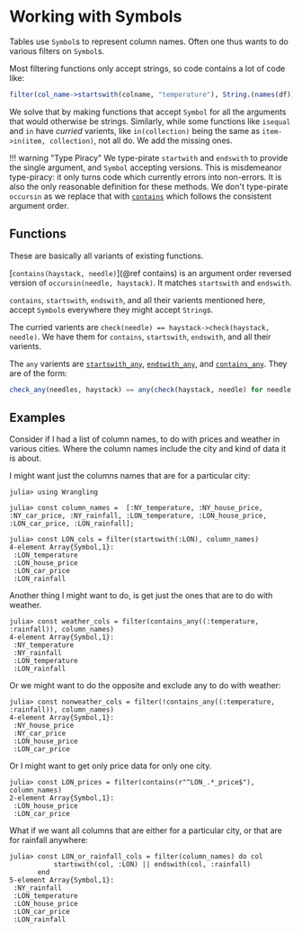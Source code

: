 # Working with Symbols

Tables use `Symbol`s to represent column names.
Often one thus wants to do various filters on `Symbol`s.

Most filtering functions only accept strings, so code contains a lot of code like:
```julia
filter(col_name->startswith(colname, "temperature"), String.(names(df)))
```

We solve that by making functions that accept `Symbol` for all the arguments that would otherwise be strings.
Similarly, while some functions like `isequal` and `in` have _curried_ varients, like `in(collection)` being the same as `item->in(item, collection)`,
not all do.
We add the missing ones.


!!! warning "Type Piracy"
    We type-pirate `startwith` and `endswith` to provide the single argument, and `Symbol` accepting versions.
    This is misdemeanor type-piracy: it only turns code which currently errors into non-errors.
    It is also the only reasonable definition for these methods.
    We don't type-pirate `occursin` as we replace that with [`contains`](@ref) which follows the consistent argument order.


## Functions
These are basically all variants of existing functions.

 [`contains(haystack, needle)`](@ref contains) is an argument order reversed version of `occursin(needle, haystack)`. It matches `startswith` and `endswith`.

`contains`, `startswith`, `endswith`, and all their varients mentioned here, accept `Symbol`s everywhere they might accept `String`s.

The curried varients are `check(needle) == haystack->check(haystack, needle)`.
We have them for `contains`, `startswith`, `endswith`, and all their varients.

The `any` varients are [`startswith_any`](@ref), [`endswith_any`](@ref),  and [`contains_any`](@ref).
They are of the form:
```julia
check_any(needles, haystack) == any(check(haystack, needle) for needle in needles)
```

## Examples

Consider if I had a list of column names, to do with prices and weather in various cities.
Where the column names include the city and kind of data it is about.

I might want just the columns names that are for a particular city:
```jldoctest symbol_searching
julia> using Wrangling

julia> const column_names =  [:NY_temperature, :NY_house_price, :NY_car_price, :NY_rainfall, :LON_temperature, :LON_house_price, :LON_car_price, :LON_rainfall];

julia> const LON_cols = filter(startswith(:LON), column_names)
4-element Array{Symbol,1}:
 :LON_temperature
 :LON_house_price
 :LON_car_price
 :LON_rainfall
```

Another thing I might want to do, is get just the ones that are to do with weather.

```jldoctest symbol_searching
julia> const weather_cols = filter(contains_any((:temperature, :rainfall)), column_names)
4-element Array{Symbol,1}:
 :NY_temperature
 :NY_rainfall
 :LON_temperature
 :LON_rainfall
```
Or we might want to do the opposite and exclude any to do with weather:
```jldoctest symbol_searching
julia> const nonweather_cols = filter(!contains_any((:temperature, :rainfall)), column_names)
4-element Array{Symbol,1}:
 :NY_house_price
 :NY_car_price
 :LON_house_price
 :LON_car_price
```

Or I might want to get only price data for only one city.
```jldoctest symbol_searching
julia> const LON_prices = filter(contains(r"^LON_.*_price$"), column_names)
2-element Array{Symbol,1}:
 :LON_house_price
 :LON_car_price
```


What if we want all columns that are either for a particular city, or that are for rainfall anywhere:
```jldoctest symbol_searching
julia> const LON_or_rainfall_cols = filter(column_names) do col
           startswith(col, :LON) || endswith(col, :rainfall)
       end
5-element Array{Symbol,1}:
 :NY_rainfall
 :LON_temperature
 :LON_house_price
 :LON_car_price
 :LON_rainfall
```
